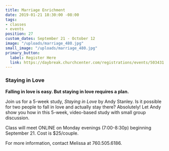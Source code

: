 ```yaml
---
title: Marriage Enrichment
date: 2019-01-21 18:30:00 -08:00
tags:
- classes
- events
position: 27
custom_dates: September 21 - October 12
image: "/uploads/marriage_480.jpg"
small_image: "/uploads/marriage_480.jpg"
primary_button:
  label: Register Here
  link: https://daybreak.churchcenter.com/registrations/events/503431
---
```


### **Staying in Love**

**Falling in love is easy. But staying in love requires a plan.**

Join us for a 5-week study, *Staying in Love* by Andy Stanley. Is it possible for two people to fall in love and actually stay there? Absolutely! Let Andy show you how in this 5-week, video-based study with small group discussion.

Class will meet ONLINE on Monday evenings (7:00-8:30p) beginning September 21. Cost is $25/couple.

For more information, contact Melissa at 760.505.6186.